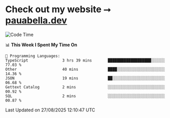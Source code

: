 # Check out my website ⭢ [pauabella.dev](https://pauabella.dev)

<!--START_SECTION:waka-->
![Code Time](http://img.shields.io/badge/Code%20Time-4%2C721%20hrs%2054%20mins-blue)

📊 **This Week I Spent My Time On** 

```text
💬 Programming Languages: 
TypeScript               3 hrs 39 mins       ███████████████████░░░░░░   77.03 % 
Other                    40 mins             ████░░░░░░░░░░░░░░░░░░░░░   14.36 % 
JSON                     19 mins             ██░░░░░░░░░░░░░░░░░░░░░░░   06.68 % 
Gettext Catalog          2 mins              ░░░░░░░░░░░░░░░░░░░░░░░░░   00.92 % 
SQL                      2 mins              ░░░░░░░░░░░░░░░░░░░░░░░░░   00.87 % 
```


 Last Updated on 27/08/2025 12:10:47 UTC
<!--END_SECTION:waka-->
